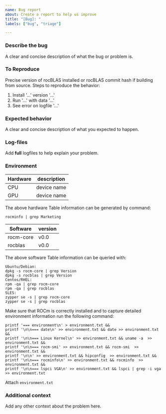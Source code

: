 ```yaml
---
name: Bug report
about: Create a report to help us improve
title: "[Bug]: "
labels: ["bug", "triage"]

---
```


### Describe the bug
A clear and concise description of what the bug or problem is.

### To Reproduce
Precise version of rocBLAS installed or rocBLAS commit hash if building from source.
Steps to reproduce the behavior:
1. Install '...' version '...'
2. Run '...' with data '...'
3. See error on logfile '...'

### Expected behavior
A clear and concise description of what you expected to happen.

### Log-files
Add **full** logfiles to help explain your problem.

### Environment

| Hardware | description |
|-----|-----|
| CPU | device name |
| GPU | device name |

The above hardware Table information can be generated by command:
```
rocminfo | grep Marketing
```

| Software | version |
|-----|-----|
| rocm-core | v0.0 |
| rocblas | v0.0 |

The above software Table information can be queried with:
```
Ubuntu/Debian:
dpkg -s rocm-core | grep Version
dpkg -s rocblas | grep Version
Centos/RHEL:
rpm -qa | grep rocm-core
rpm -qa | grep rocblas
SLES:
zypper se -s | grep rocm-core
zypper se -s | grep rocblas
```

Make sure that ROCm is correctly installed and to capture detailed environment information run the following command:
```
printf '=== environment\n' > environment.txt &&
printf '\n\n=== date\n' >> environment.txt && date >> environment.txt &&
printf '\n\n=== Linux Kernel\n' >> environment.txt && uname -a  >> environment.txt &&
printf '\n\n=== rocm-smi' >> environment.txt && rocm-smi  >> environment.txt &&
printf '\n\n' >> environment.txt && hipconfig  >> environment.txt &&
printf '\n\n=== rocminfo\n' >> environment.txt && rocminfo  >> environment.txt &&
printf '\n\n=== lspci VGA\n' >> environment.txt && lspci | grep -i vga >> environment.txt
```

Attach `environment.txt`


### Additional context
Add any other context about the problem here.
